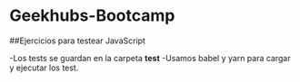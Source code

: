 # Geekhubs-Bootcamp

##Ejercicios para testear JavaScript

-Los tests se guardan en la carpeta __test__ 
-Usamos babel y yarn para cargar y ejecutar los test.